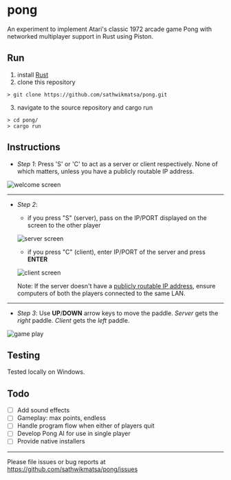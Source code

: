 # pong
An experiment to implement Atari's classic 1972 arcade game Pong with networked multiplayer support in Rust using Piston.

## Run
1. install [Rust](https://www.rust-lang.org/tools/install)
2. clone this repository
```
> git clone https://github.com/sathwikmatsa/pong.git
```
3. navigate to the source repository and cargo run
```
> cd pong/
> cargo run
```

## Instructions
- *Step 1*: Press 'S' or 'C' to act as a server or client respectively. None of which matters, unless you have a publicly routable IP address.

![welcome screen](https://user-images.githubusercontent.com/30603669/70903547-1f589800-2025-11ea-9b56-db4539b7d2e1.png)

***
- *Step 2*:
  - if you press "S" (server), pass on the IP/PORT displayed on the screen to the other player
  
  ![server screen](https://user-images.githubusercontent.com/30603669/70904371-2b455980-2027-11ea-9718-c7587cbf409f.png)
  - if you press "C" (client), enter IP/PORT of the server and press **ENTER**
  
  ![client screen](https://user-images.githubusercontent.com/30603669/70904478-7b242080-2027-11ea-873a-67367acda17b.png)
  
  Note: If the server doesn't have a [publicly routable IP address](https://networkengineering.stackexchange.com/a/40336), ensure computers of both the players connected to the same LAN.
***
- *Step 3*: Use **UP**/**DOWN** arrow keys to move the paddle. *Server* gets the *right* paddle. *Client* gets the *left* paddle.

![game play](https://user-images.githubusercontent.com/30603669/70904779-42d11200-2028-11ea-8241-af639d0d52e2.png)

## Testing
Tested locally on Windows.

## Todo
- [ ] Add sound effects
- [ ] Gameplay: max points, endless
- [ ] Handle program flow when either of players quit
- [ ] Develop Pong AI for use in single player
- [ ] Provide native installers

***
Please file issues or bug reports at https://github.com/sathwikmatsa/pong/issues
